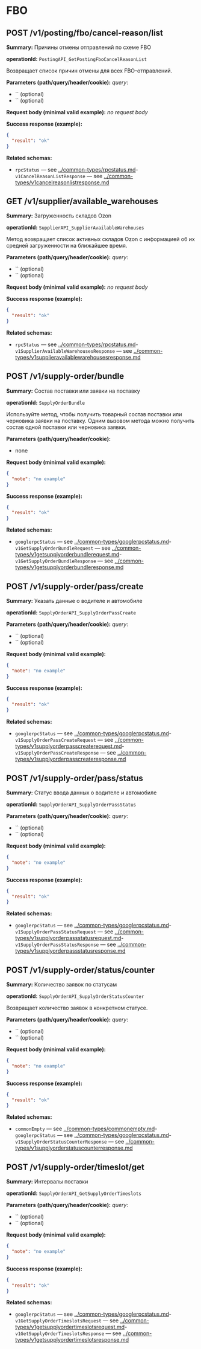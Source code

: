 # FBO

## POST /v1/posting/fbo/cancel-reason/list

**Summary:** Причины отмены отправлений по схеме FBO

**operationId:** `PostingAPI_GetPostingFboCancelReasonList`

Возвращает список причин отмены для всех FBO-отправлений.

**Parameters (path/query/header/cookie):**
_query_:
- `` (optional)
- `` (optional)

**Request body (minimal valid example):**
_no request body_

**Success response (example):**
```json
{
  "result": "ok"
}
```

**Related schemas:**
- `rpcStatus` — see [../common-types/rpcstatus.md](../common-types/rpcstatus.md)- `v1CancelReasonListResponse` — see [../common-types/v1cancelreasonlistresponse.md](../common-types/v1cancelreasonlistresponse.md)
## GET /v1/supplier/available_warehouses

**Summary:** Загруженность складов Ozon

**operationId:** `SupplierAPI_SupplierAvailableWarehouses`

Метод возвращает список активных складов Ozon с информацией об их средней загруженности на ближайшее время.

**Parameters (path/query/header/cookie):**
_query_:
- `` (optional)
- `` (optional)

**Request body (minimal valid example):**
_no request body_

**Success response (example):**
```json
{
  "result": "ok"
}
```

**Related schemas:**
- `rpcStatus` — see [../common-types/rpcstatus.md](../common-types/rpcstatus.md)- `v1SupplierAvailableWarehousesResponse` — see [../common-types/v1supplieravailablewarehousesresponse.md](../common-types/v1supplieravailablewarehousesresponse.md)
## POST /v1/supply-order/bundle

**Summary:** Состав поставки или заявки на поставку

**operationId:** `SupplyOrderBundle`

Используйте метод, чтобы получить товарный состав поставки или черновика заявки на поставку.
Одним вызовом метода можно получить состав одной поставки или черновика заявки.

**Parameters (path/query/header/cookie):**
- none

**Request body (minimal valid example):**
```json
{
  "note": "no example"
}
```

**Success response (example):**
```json
{
  "result": "ok"
}
```

**Related schemas:**
- `googlerpcStatus` — see [../common-types/googlerpcstatus.md](../common-types/googlerpcstatus.md)- `v1GetSupplyOrderBundleRequest` — see [../common-types/v1getsupplyorderbundlerequest.md](../common-types/v1getsupplyorderbundlerequest.md)- `v1GetSupplyOrderBundleResponse` — see [../common-types/v1getsupplyorderbundleresponse.md](../common-types/v1getsupplyorderbundleresponse.md)
## POST /v1/supply-order/pass/create

**Summary:** Указать данные о водителе и автомобиле

**operationId:** `SupplyOrderAPI_SupplyOrderPassCreate`

**Parameters (path/query/header/cookie):**
_query_:
- `` (optional)
- `` (optional)

**Request body (minimal valid example):**
```json
{
  "note": "no example"
}
```

**Success response (example):**
```json
{
  "result": "ok"
}
```

**Related schemas:**
- `googlerpcStatus` — see [../common-types/googlerpcstatus.md](../common-types/googlerpcstatus.md)- `v1SupplyOrderPassCreateRequest` — see [../common-types/v1supplyorderpasscreaterequest.md](../common-types/v1supplyorderpasscreaterequest.md)- `v1SupplyOrderPassCreateResponse` — see [../common-types/v1supplyorderpasscreateresponse.md](../common-types/v1supplyorderpasscreateresponse.md)
## POST /v1/supply-order/pass/status

**Summary:** Статус ввода данных о водителе и автомобиле

**operationId:** `SupplyOrderAPI_SupplyOrderPassStatus`

**Parameters (path/query/header/cookie):**
_query_:
- `` (optional)
- `` (optional)

**Request body (minimal valid example):**
```json
{
  "note": "no example"
}
```

**Success response (example):**
```json
{
  "result": "ok"
}
```

**Related schemas:**
- `googlerpcStatus` — see [../common-types/googlerpcstatus.md](../common-types/googlerpcstatus.md)- `v1SupplyOrderPassStatusRequest` — see [../common-types/v1supplyorderpassstatusrequest.md](../common-types/v1supplyorderpassstatusrequest.md)- `v1SupplyOrderPassStatusResponse` — see [../common-types/v1supplyorderpassstatusresponse.md](../common-types/v1supplyorderpassstatusresponse.md)
## POST /v1/supply-order/status/counter

**Summary:** Количество заявок по статусам

**operationId:** `SupplyOrderAPI_SupplyOrderStatusCounter`

Возвращает количество заявок в конкретном статусе.

**Parameters (path/query/header/cookie):**
_query_:
- `` (optional)
- `` (optional)

**Request body (minimal valid example):**
```json
{
  "note": "no example"
}
```

**Success response (example):**
```json
{
  "result": "ok"
}
```

**Related schemas:**
- `commonEmpty` — see [../common-types/commonempty.md](../common-types/commonempty.md)- `googlerpcStatus` — see [../common-types/googlerpcstatus.md](../common-types/googlerpcstatus.md)- `v1SupplyOrderStatusCounterResponse` — see [../common-types/v1supplyorderstatuscounterresponse.md](../common-types/v1supplyorderstatuscounterresponse.md)
## POST /v1/supply-order/timeslot/get

**Summary:** Интервалы поставки

**operationId:** `SupplyOrderAPI_GetSupplyOrderTimeslots`

**Parameters (path/query/header/cookie):**
_query_:
- `` (optional)
- `` (optional)

**Request body (minimal valid example):**
```json
{
  "note": "no example"
}
```

**Success response (example):**
```json
{
  "result": "ok"
}
```

**Related schemas:**
- `googlerpcStatus` — see [../common-types/googlerpcstatus.md](../common-types/googlerpcstatus.md)- `v1GetSupplyOrderTimeslotsRequest` — see [../common-types/v1getsupplyordertimeslotsrequest.md](../common-types/v1getsupplyordertimeslotsrequest.md)- `v1GetSupplyOrderTimeslotsResponse` — see [../common-types/v1getsupplyordertimeslotsresponse.md](../common-types/v1getsupplyordertimeslotsresponse.md)

